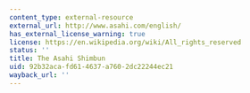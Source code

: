 ```yaml
---
content_type: external-resource
external_url: http://www.asahi.com/english/
has_external_license_warning: true
license: https://en.wikipedia.org/wiki/All_rights_reserved
status: ''
title: The Asahi Shimbun
uid: 92b32aca-fd61-4637-a760-2dc22244ec21
wayback_url: ''
---
```

